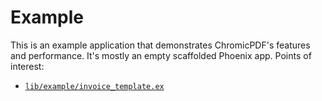 # Example

This is an example application that demonstrates ChromicPDF's features and performance. It's
mostly an empty scaffolded Phoenix app. Points of interest:

* [`lib/example/invoice_template.ex`](lib/example/invoice_template.ex)
